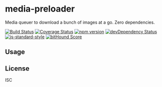# media-preloader

Media queuer to download a bunch of images at a go. Zero dependencies.

[![Build Status](https://travis-ci.org/kahwee/media-preloader.svg?branch=master)](https://travis-ci.org/kahwee/media-preloader)
[![Coverage Status](https://coveralls.io/repos/github/kahwee/media-preloader/badge.svg?branch=master)](https://coveralls.io/github/kahwee/media-preloader?branch=master)
[![npm version](https://badge.fury.io/js/media-preloader.svg)](https://www.npmjs.com/package/media-preloader)
[![devDependency Status](https://david-dm.org/kahwee/media-preloader/dev-status.svg)](https://david-dm.org/kahwee/media-preloader#info=devDependencies)
[![js-standard-style](https://img.shields.io/badge/code%20style-standard-brightgreen.svg?style=flat)](https://github.com/feross/standard)
[![bitHound Score](https://www.bithound.io/github/kahwee/media-preloader/badges/score.svg)](https://www.bithound.io/github/kahwee/media-preloader)

## Usage

## License

ISC
